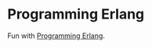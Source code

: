 # Programming Erlang

Fun with [Programming Erlang](https://pragprog.com/book/jaerlang2/programming-erlang).

